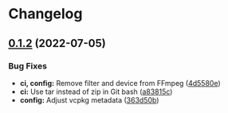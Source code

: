 # Changelog

## [0.1.2](https://github.com/aksiksi/needle/compare/v0.1.1...v0.1.2) (2022-07-05)


### Bug Fixes

* **ci, config:** Remove filter and device from FFmpeg ([4d5580e](https://github.com/aksiksi/needle/commit/4d5580eec4b16769356409348090ef84762e7e2e))
* **ci:** Use tar instead of zip in Git bash ([a83815c](https://github.com/aksiksi/needle/commit/a83815c6e9ff479443e42918d760f8b79278fc43))
* **config:** Adjust vcpkg metadata ([363d50b](https://github.com/aksiksi/needle/commit/363d50bf75fca163df324f78d1488271e5fc89f0))
